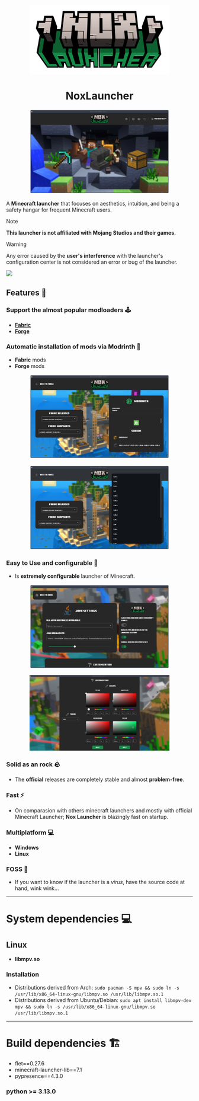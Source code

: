 <p align="center">
   <img alt= "NoxLauncher logo" src= "https://github.com/KraysonStudios/NoxLauncherRevamped/blob/master/assets/icon.png" style= "width: 75%; height: 55%;">
</p>

<h1 align="center">NoxLauncher</h1>

<p align="center">
   <img alt= "NoxLauncher Home page" src= "https://github.com/KraysonStudios/NoxLauncherRevamped/blob/master/github-assets/home.png" style= "width: 75%; height: 55%;">
</p>

A **Minecraft launcher** that focuses on aesthetics, intuition, and being a safety hangar for frequent Minecraft users.

> [!NOTE]  
> **This launcher is not affiliated with Mojang Studios and their games.**

> [!WARNING]  
> Any error caused by the **user's interference** with the launcher's configuration center is not considered an error or bug of the launcher.

<!---
Discord Markdown Badge API
https://github.com/gitlimes/discord-md-badge?
-->
[![](https://dcbadge.limes.pink/api/server/https://discord.com/invite/DWfuQRsxwb)](https://discord.com/invite/DWfuQRsxwb)

## Features 🎉

### Support the almost popular modloaders 🕹️

- **[Fabric](https://fabricmc.net/)**
- **[Forge](https://files.minecraftforge.net/net/minecraftforge/forge/)**

### Automatic installation of mods via Modrinth 🚀

- **Fabric** mods
- **Forge** mods

<p align="center">
   <img alt= "NoxLauncher Modrinth page" src= "https://github.com/KraysonStudios/NoxLauncherRevamped/blob/master/github-assets/modrinth.png" style= "width: 75%; height: 55%;">
</p>

<p align="center">
   <img alt= "NoxLauncher Modrinth page" src= "https://github.com/KraysonStudios/NoxLauncherRevamped/blob/master/github-assets/modrinth-dropdown.png" style= "width: 75%; height: 55%;">
</p>

### Easy to Use and configurable 👑

- Is **extremely configurable** launcher of Minecraft.

<p align="center">
   <img alt= "NoxLauncher Settings page" src= "https://github.com/KraysonStudios/NoxLauncherRevamped/blob/master/github-assets/settings.png" style= "width: 75%; height: 55%;">
</p>

<p align="center">
   <img alt= "NoxLauncher Customization page" src= "https://github.com/KraysonStudios/NoxLauncherRevamped/blob/master/github-assets/customization.png" style= "width: 75%; height: 55%;">
</p>

### Solid as an rock 🪨

- The **official** releases are completely stable and almost **problem-free**.

### Fast ⚡

- On comparasion with others minecraft launchers and mostly with official Minecraft Launcher; **Nox Launcher** is blazingly fast on startup. 

### Multiplatform 💻

- **Windows**
- **Linux**

### FOSS 👐

- If you want to know if the launcher is a *virus*, have the source code at hand, wink wink...

-------------------------------------------

# System dependencies 💻

## Linux

   - **libmpv.so**

   ### Installation

   - Distributions derived from Arch: `sudo pacman -S mpv && sudo ln -s /usr/lib/x86_64-linux-gnu/libmpv.so /usr/lib/libmpv.so.1`
   - Distributions derived from Ubuntu/Debian: `sudo apt install libmpv-dev mpv && sudo ln -s /usr/lib/x86_64-linux-gnu/libmpv.so /usr/lib/libmpv.so.1`

-------------------------------------------

# Build dependencies 🏗️

- flet==0.27.6
- minecraft-launcher-lib==7.1
- pypresence==4.3.0

### python >= 3.13.0
